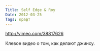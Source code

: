 ```yaml
---
Title: Self Edge & Roy
Date: 2012-03-25
Tags: крафт
---
```


http://vimeo.com/38817626

Клевое видео о том, как делают джинсу.